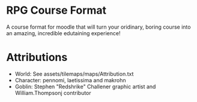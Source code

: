 # RPG Course Format

A course format for moodle that will turn your oridinary, boring course into an amazing, incredible edutaining experience!

# Attributions

* World: See assets/tilemaps/maps/Attribution.txt
* Character: pennomi, laetissima and makrohn
* Goblin: Stephen "Redshrike" Challener graphic artist and William.Thompsonj contributor
